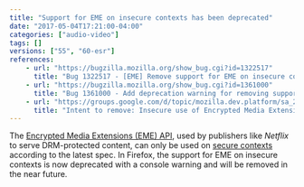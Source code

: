 ```yaml
---
title: "Support for EME on insecure contexts has been deprecated"
date: "2017-05-04T17:21:00-04:00"
categories: ["audio-video"]
tags: []
versions: ["55", "60-esr"]
references:
    - url: "https://bugzilla.mozilla.org/show_bug.cgi?id=1322517"
      title: "Bug 1322517 - [EME] Remove support for EME on insecure contexts"
    - url: "https://bugzilla.mozilla.org/show_bug.cgi?id=1361000"
      title: "Bug 1361000 - Add deprecation warning for removing support for EME on insecure contexts"
    - url: "https://groups.google.com/d/topic/mozilla.dev.platform/sa_2q8oEKgE/discussion"
      title: "Intent to remove: Insecure use of Encrypted Media Extensions"
---
```

The [Encrypted Media Extensions (EME) API](https://developer.mozilla.org/docs/Web/API/Encrypted_Media_Extensions_API), used by publishers like *Netflix* to serve DRM-protected content, can only be used on [secure contexts](https://developer.mozilla.org/docs/Web/Security/Secure_Contexts) according to the latest spec. In Firefox, the support for EME on insecure contexts is now deprecated with a console warning and will be removed in the near future.
